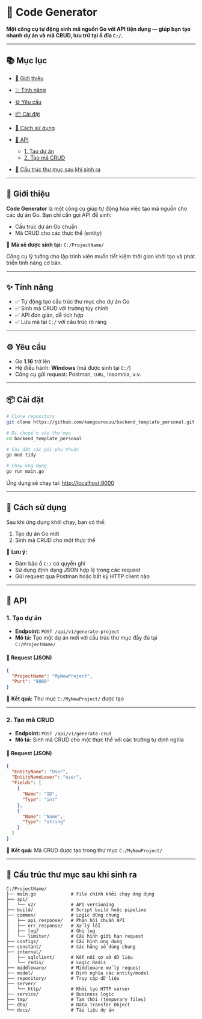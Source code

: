 # 🎉 Code Generator

**Một công cụ tự động sinh mã nguồn Go với API tiện dụng — giúp bạn tạo nhanh dự án và mã CRUD, lưu trữ tại ổ đĩa `C:/`.**

---

## 📚 Mục lục

* [🔰 Giới thiệu](#-giới-thiệu)
* [✨ Tính năng](#-tính-năng)
* [⚙️ Yêu cầu](#️-yêu-cầu)
* [📦 Cài đặt](#-cài-đặt)
* [🚀 Cách sử dụng](#-cách-sử-dụng)
* [🧩 API](#-api)

  * [1. Tạo dự án](#1-tạo-dự-án)
  * [2. Tạo mã CRUD](#2-tạo-mã-crud)
* [📁 Cấu trúc thư mục sau khi sinh ra](#-cấu-trúc-thư-mục-sau-khi-sinh-ra)

---

## 🔰 Giới thiệu

**Code Generator** là một công cụ giúp tự động hóa việc tạo mã nguồn cho các dự án Go.
Bạn chỉ cần gọi API để sinh:

* Cấu trúc dự án Go chuẩn
* Mã CRUD cho các thực thể (entity)

📍 **Mã sẽ được sinh tại:** `C:/ProjectName/`

Công cụ lý tưởng cho lập trình viên muốn tiết kiệm thời gian khởi tạo và phát triển tính năng cơ bản.

---

## ✨ Tính năng

* ✅ Tự động tạo cấu trúc thư mục cho dự án Go
* ✅ Sinh mã CRUD với trường tùy chỉnh
* ✅ API đơn giản, dễ tích hợp
* ✅ Lưu mã tại `C:/` với cấu trúc rõ ràng

---

## ⚙️ Yêu cầu

* Go **1.16** trở lên
* Hệ điều hành: **Windows** (mã được sinh tại `C:/`)
* Công cụ gửi request: Postman, `cURL`, Insomnia, v.v.

---

## 📦 Cài đặt

```bash
# Clone repository
git clone https://github.com/kangourouuu/backend_template_personal.git

# Di chuyển vào thư mục
cd backend_template_personal

# Cài đặt các gói phụ thuộc
go mod tidy

# Chạy ứng dụng
go run main.go
```

Ứng dụng sẽ chạy tại: [http://localhost:9000](http://localhost:9000)

---

## 🚀 Cách sử dụng

Sau khi ứng dụng khởi chạy, bạn có thể:

1. Tạo dự án Go mới
2. Sinh mã CRUD cho một thực thể

📌 **Lưu ý:**

* Đảm bảo ổ `C:/` có quyền ghi
* Sử dụng định dạng JSON hợp lệ trong các request
* Gửi request qua Postman hoặc bất kỳ HTTP client nào

---

## 🧩 API

### 1. Tạo dự án

* **Endpoint:** `POST /api/v1/generate-project`
* **Mô tả:** Tạo một dự án mới với cấu trúc thư mục đầy đủ tại `C:/ProjectName/`

#### 📨 Request (JSON)

```json
{
  "ProjectName": "MyNewProject",
  "Port": "8080"
}
```

📂 **Kết quả:** Thư mục `C:/MyNewProject/` được tạo

---

### 2. Tạo mã CRUD

* **Endpoint:** `POST /api/v1/generate-crud`
* **Mô tả:** Sinh mã CRUD cho một thực thể với các trường tự định nghĩa

#### 📨 Request (JSON)

```json
{
  "EntityName": "User",
  "EntityNameLower": "user",
  "Fields": [
    {
      "Name": "ID",
      "Type": "int"
    },
    {
      "Name": "Name",
      "Type": "string"
    }
  ]
}
```

📂 **Kết quả:** Mã CRUD được tạo trong thư mục `C:/MyNewProject/`

---

## 📁 Cấu trúc thư mục sau khi sinh ra

```
C:/ProjectName/
├── main.go             # File chính khởi chạy ứng dụng
├── api/
│   └── v2/             # API versioning
├── build/              # Script build hoặc pipeline
├── common/             # Logic dùng chung
│   ├── api_response/   # Phản hồi chuẩn API
│   ├── err_response/   # Xử lý lỗi
│   ├── log/            # Ghi log
│   └── limiter/        # Cấu hình giới hạn request
├── configs/            # Cấu hình ứng dụng
├── constant/           # Các hằng số dùng chung
├── internal/           
│   ├── sqlclient/      # Kết nối cơ sở dữ liệu
│   └── redis/          # Logic Redis
├── middleware/         # Middleware xử lý request
├── model/              # Định nghĩa các entity/model
├── repository/         # Truy cập dữ liệu
├── server/             
│   └── http/           # Khởi tạo HTTP server
├── service/            # Business logic
├── tmp/                # Tạm thời (temporary files)
├── dto/                # Data Transfer Object
└── docs/               # Tài liệu dự án
```

